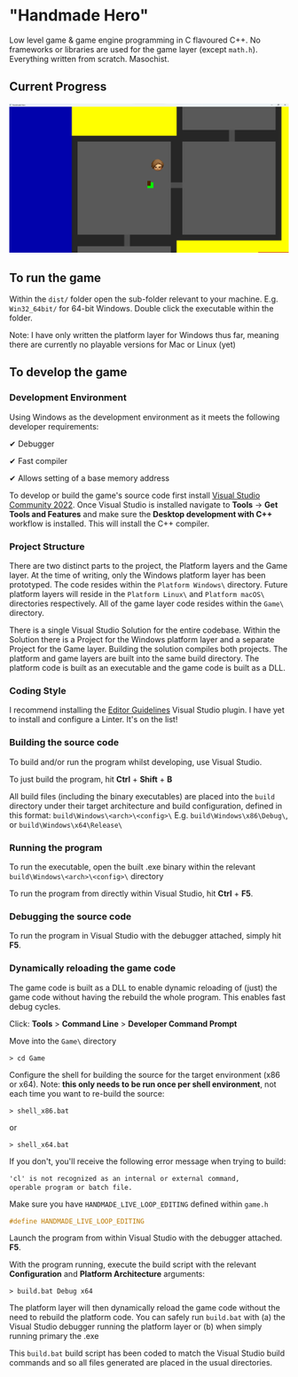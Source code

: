 # "Handmade Hero"

Low level game & game engine programming in C flavoured C++. No frameworks or libraries are used for the game layer (except `math.h`). Everything written from scratch. Masochist.

## Current Progress

![Current progress](/current_state.png?raw=true "Current progress")

## To run the game

Within the `dist/` folder open the sub-folder relevant to your machine. E.g. `Win32_64bit/` for 64-bit Windows. Double click the executable within the folder.

Note: I have only written the platform layer for Windows thus far, meaning there are currently no playable versions for Mac or Linux (yet)

## To develop the game

### Development Environment

Using Windows as the development environment as it meets the following developer requirements:

✔ Debugger

✔ Fast compiler

✔ Allows setting of a base memory address

To develop or build the game's source code first install [Visual Studio Community 2022](https://visualstudio.microsoft.com/vs/community/). Once Visual Studio is installed navigate to **Tools** -> **Get Tools and Features** and make sure the **Desktop development with C++** workflow is installed. This will install the C++ compiler.


### Project Structure

There are two distinct parts to the project, the Platform layers and the Game layer. At the time of writing, only the Windows platform layer has been prototyped. The code resides within the `Platform Windows\` directory. Future platform layers will reside in the `Platform Linux\` and `Platform macOS\` directories respectively. All of the game layer code resides within the `Game\` directory. 

There is a single Visual Studio Solution for the entire codebase. Within the Solution there is a Project for the Windows platform layer and a separate Project for the Game layer. Building the solution compiles both projects. The platform and game layers are built into the same build directory. The platform code is built as an executable and the game code is built as a DLL.

### Coding Style

I recommend installing the [Editor Guidelines](https://marketplace.visualstudio.com/items?itemName=PaulHarrington.EditorGuidelinesPreview) Visual Studio plugin. I have yet to install and configure a Linter. It's on the list!

### Building the source code

To build and/or run the program whilst developing, use Visual Studio.

To just build the program, hit **Ctrl** + **Shift** + **B**

All build files (including the binary executables) are placed into the `build` directory under their target architecture and build configuration, defined in this format: `build\Windows\<arch>\<config>\` E.g. `build\Windows\x86\Debug\`, or `build\Windows\x64\Release\`

### Running the program

To run the executable, open the built .exe binary within the relevant `build\Windows\<arch>\<config>\` directory

To run the program from directly within Visual Studio, hit **Ctrl** + **F5**.

### Debugging the source code

To run the program in Visual Studio with the debugger attached, simply hit **F5**.

### Dynamically reloading the game code

The game code is built as a DLL to enable dynamic reloading of (just) the game code without having the rebuild the whole program. This enables fast debug cycles.

Click: **Tools** > **Command Line** > **Developer Command Prompt**

Move into the `Game\` directory

```
> cd Game
```

Configure the shell for building the source for the target environment (x86 or x64). Note: **this only needs to be run once per shell environment**, not each time you want to re-build the source:

```
> shell_x86.bat
```

or 

```
> shell_x64.bat
```

If you don't, you'll receive the following error message when trying to build:

```
'cl' is not recognized as an internal or external command,
operable program or batch file.
```

Make sure you have `HANDMADE_LIVE_LOOP_EDITING` defined within `game.h`

```c
#define HANDMADE_LIVE_LOOP_EDITING
```

Launch the program from within Visual Studio with the debugger attached. **F5**.

With the program running, execute the build script with the relevant **Configuration** and **Platform Architecture** arguments:

```
> build.bat Debug x64
```

The platform layer will then dynamically reload the game code without the need to rebuild the platform code. You can safely run `build.bat` with (a) the Visual Studio debugger running the platform layer or (b) when simply running primary the .exe

This `build.bat` build script has been coded to match the Visual Studio build commands and so all files generated are placed in the usual directories.
